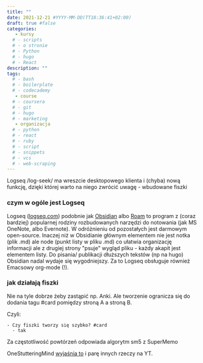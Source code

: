 ```yaml
---
title: ""
date: 2021-12-21 #YYYY-MM-DD(TT18:36:41+02:00)
draft: true #false
categories:
   - kursy
  # - scripts
  # - o stronie
  # - Python
  # - hugo
  # - React
description: ""
tags:
  # - bash
  # - boilerplate
  # - codecademy
   - course
  # - coursera
  # - git
  # - hugo
  # - marketing
   - organizacja
  # - python
  # - react
  # - ruby
  # - script
  # - snippets
  # - vcs
  # - web-scraping
---
```

Logseq /log-seek/ ma wreszcie desktopowego klienta i (chyba) nową funkcję, dzięki której warto na niego zwrócić uwagę - wbudowane fiszki

### czym w ogóle jest Logseq

Logseq ([logseq.com](https://logseq.com/)) podobnie jak [Obsidian](https://obsidian.md/) albo [Roam](https://roamresearch.com/) to program z (coraz bardziej) popularnej rodziny rozbudowanych narzędzi do notowania (jak MS OneNote, albo Evernote). W odróżnieniu od pozostałych jest darmowym open-source. Inaczej niż w Obsidianie głównym elementem nie jest notka (plik .md) ale node (punkt listy w pliku .md) co ułatwia organizację informacji ale z drugiej strony "psuje" wygląd pliku - każdy akapit jest elementem listy. Do pisania/ publikacji dłuższych tekstów (np na hugo) Obsidian nadal wydaje się wygodniejszy. Za to Logseq obsługuje również Emacsowy org-mode (!). 

### jak działają fiszki

Nie na tyle dobrze żeby zastąpić np. Anki. Ale tworzenie ogranicza się do dodania tagu #card pomiędzy stroną A a stroną B.

Czyli:

```code
- Czy fiszki tworzy się szybko? #card
  - tak
```
Za częstotliwość powtórzeń odpowiada algorytm sm5 z SuperMemo

OneStutteringMind [wyjaśnia to](https://www.youtube.com/watch?v=zyFcvET62PY) i parę innych rzeczy na YT.